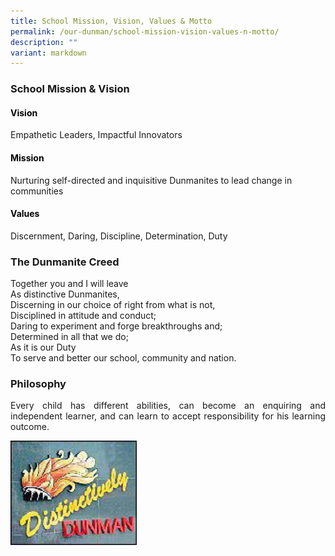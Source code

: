 ```yaml
---
title: School Mission, Vision, Values & Motto
permalink: /our-dunman/school-mission-vision-values-n-motto/
description: ""
variant: markdown
---
```

### School Mission &amp; Vision

#### <span style="color: black"> <b>Vision</b></span>
Empathetic Leaders, Impactful Innovators  

#### <span style="color: black"> <b>Mission</b></span>
Nurturing self-directed and inquisitive Dunmanites to lead change in communities

#### <span style="color: black"> <b>Values</b></span>
Discernment, Daring, Discipline, Determination, Duty

### The Dunmanite Creed
Together you and I will leave  
As distinctive Dunmanites,  
Discerning in our choice of right from what is not,  
Disciplined in attitude and conduct;  
Daring to experiment and forge breakthroughs and;  
Determined in all that we do;  
As it is our Duty  
To serve and better our school, community and nation.

### Philosophy
<p style="text-align: justify;">Every child has different abilities, can become an enquiring and independent learner, and can learn to accept responsibility for his learning outcome.</p>

 <img src="/images/School%20Crest%20and%20Song/distinctively_dunman.jpg" style="width:40%">